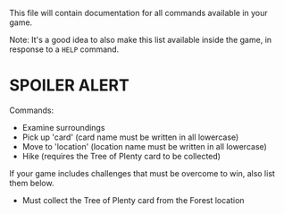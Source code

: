 This file will contain documentation for all commands available in your game.

Note:  It's a good idea to also make this list available inside the game, in response to a `HELP` command.


# SPOILER ALERT
Commands:
- Examine surroundings
- Pick up 'card' (card name must be written in all lowercase)
- Move to 'location' (location name must be written in all lowercase)
- Hike (requires the Tree of Plenty card to be collected)


If your game includes challenges that must be overcome to win, also list them below.
- Must collect the Tree of Plenty card from the Forest location